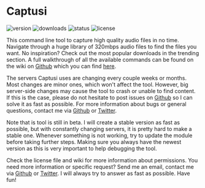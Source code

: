 # Captusi

![version](https://img.shields.io/npm/v/mp3-downloader.svg)
![downloads](https://img.shields.io/npm/dt/mp3-downloader.svg)
![status](https://img.shields.io/badge/version-beta-green.svg)
![license](https://img.shields.io/npm/l/mp3-downloader.svg)

This command line tool to capture high quality audio files in no time. Navigate through a huge library of 320mbps audio files to find the files you want. No inspiration? Check out the most popular downloads in the trending section. A full walkthrough of all the available commands can be found on the wiki on [Github](http://example.com) which you can find  [here](http://example.com).

The servers Captusi uses are changing every couple weeks or months. Most changes are minor ones, which won't affect the tool. However, big server-side changes may cause the tool to crash or unable to find content. If this is the case, please do not hesitate to post issues on [Github](http://example.com) so I can solve it as fast as possible. For more information about bugs or general questions, contact me via [Github](http://example.com) or [Twitter](http://example.com).

Note that is tool is still in beta. I will create a stable version as fast as possible, but with constantly changing servers, it is pretty hard to make a stable one. Whenever something is not working, try to update the module before taking further steps. Making sure you always have the newest version as this is very important to help debugging the tool.

Check the license file and wiki for more information about permissions. You need more information or specific request? Send me an email, contact me via [Github](http://example.com) or [Twitter](http://example.com). I will always try to answer as fast as possible. Have fun!
